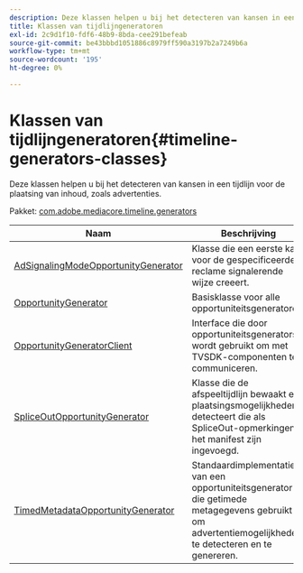 ```yaml
---
description: Deze klassen helpen u bij het detecteren van kansen in een tijdlijn voor de plaatsing van inhoud, zoals advertenties.
title: Klassen van tijdlijngeneratoren
exl-id: 2c9d1f10-fdf6-48b9-8bda-cee291befeab
source-git-commit: be43bbbd1051886c8979ff590a3197b2a7249b6a
workflow-type: tm+mt
source-wordcount: '195'
ht-degree: 0%

---
```


# Klassen van tijdlijngeneratoren{#timeline-generators-classes}

Deze klassen helpen u bij het detecteren van kansen in een tijdlijn voor de plaatsing van inhoud, zoals advertenties.

Pakket: [com.adobe.mediacore.timeline.generators](https://help.adobe.com/en_US/primetime/api/psdk/asdoc-dhls_1.4/com/adobe/mediacore/timeline/generators/package-detail.html)

| Naam | Beschrijving |
|---|---|
| [AdSignalingModeOpportunityGenerator](https://help.adobe.com/en_US/primetime/api/psdk/asdoc-dhls_1.4/com/adobe/mediacore/timeline/generators/AdSignalingModeOpportunityGenerator.html) | Klasse die een eerste kans voor de gespecificeerde reclame signalerende wijze creeert. |
| [OpportunityGenerator](https://help.adobe.com/en_US/primetime/api/psdk/asdoc-dhls_1.4/com/adobe/mediacore/timeline/generators/OpportunityGenerator.html) | Basisklasse voor alle opportuniteitsgeneratoren. |
| [OpportunityGeneratorClient](https://help.adobe.com/en_US/primetime/api/psdk/asdoc-dhls_1.4/com/adobe/mediacore/timeline/generators/OpportunityGeneratorClient.html) | Interface die door opportuniteitsgenerators wordt gebruikt om met TVSDK-componenten te communiceren. |
| [SpliceOutOpportunityGenerator](https://help.adobe.com/en_US/primetime/api/psdk/asdoc-dhls_1.4/com/adobe/mediacore/timeline/generators/SpliceOutOpportunityGenerator.html) | Klasse die de afspeeltijdlijn bewaakt en plaatsingsmogelijkheden detecteert die als SpliceOut-opmerkingen in het manifest zijn ingevoegd. |
| [TimedMetadataOpportunityGenerator](https://help.adobe.com/en_US/primetime/api/psdk/asdoc-dhls_1.4/com/adobe/mediacore/timeline/generators/TimedMetadataOpportunityGenerator.html) | Standaardimplementatie van een opportuniteitsgenerator die getimede metagegevens gebruikt om advertentiemogelijkheden te detecteren en te genereren. |
